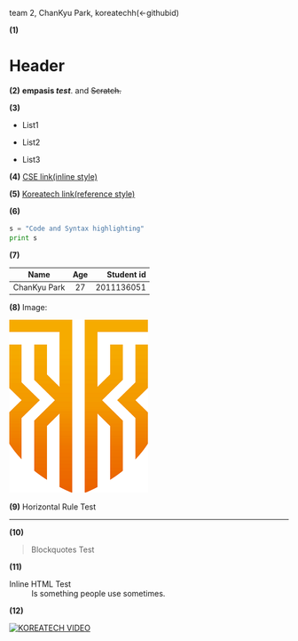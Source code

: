 team 2,  ChanKyu Park,  koreatechh(<-githubid)

**(1)**
# Header

**(2)**
 **empasis _test_**. and ~~Scratch.~~

**(3)**
* List1
- List2
+ List3

**(4)**
[CSE link(inline style)](https://cse.koreatech.ac.kr)

**(5)**
[Koreatech link(reference style)][A]

[A]: https://www.koreatech.ac.kr

**(6)**
```python
s = "Code and Syntax highlighting"
print s
``` 
**(7)**

| Name | Age | Student id |
|------|:----------:|-------:|
|ChanKyu Park | 27 |2011136051|

**(8)**
Image:

![test](https://github.com/koreatechh/planets/blob/master/koreatech.png)

**(9)**
Horizontal Rule Test
***

**(10)**
> Blockquotes Test

**(11)**
<dl>
  <dt>Inline HTML Test</dt>
  <dd>Is something people use sometimes.</dd>
</dl>

**(12)**

[![KOREATECH VIDEO](http://img.youtube.com/vi/YOUTUBE_VIDEO_ID_HERE/0.jpg)](https://www.youtube.com/watch?v=Y4F2roIiqN4)




